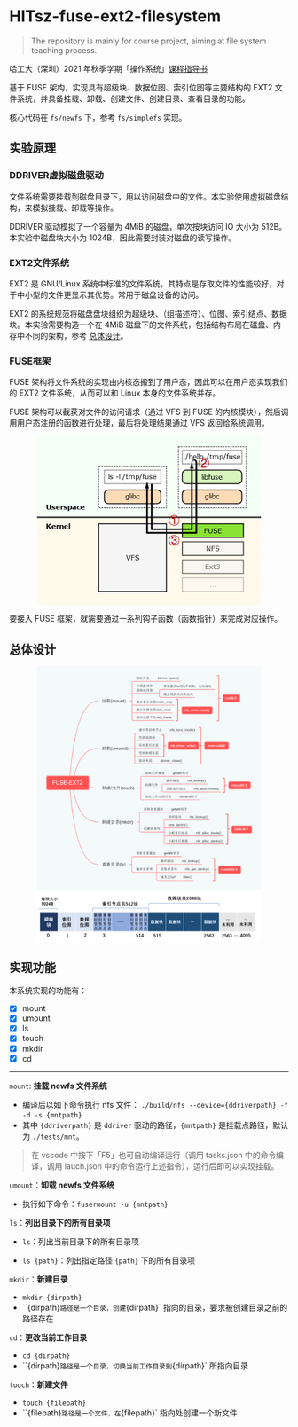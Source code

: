 # HITsz-fuse-ext2-filesystem

> The repository is mainly for course project, aiming at file system teaching process.

哈工大（深圳）2021 年秋季学期「操作系统」[课程指导书](http://hitsz-lab.gitee.io/os-labs-2021)

基于 FUSE 架构，实现具有超级块、数据位图、索引位图等主要结构的 EXT2 文件系统，并具备挂载、卸载、创建文件、创建目录、查看目录的功能。

核心代码在 `fs/newfs` 下，参考 `fs/simplefs` 实现。

## 实验原理

### DDRIVER虚拟磁盘驱动

文件系统需要挂载到磁盘目录下，用以访问磁盘中的文件。本实验使用虚拟磁盘结构，来模拟挂载、卸载等操作。

DDRIVER 驱动模拟了一个容量为 4MiB 的磁盘，单次按块访问 IO 大小为 512B。本实验中磁盘块大小为 1024B，因此需要封装对磁盘的读写操作。

### EXT2文件系统

EXT2 是 GNU/Linux 系统中标准的文件系统，其特点是存取文件的性能较好，对于中小型的文件更显示其优势。常用于磁盘设备的访问。

EXT2 的系统规范将磁盘盘块组织为超级块、（组描述符）、位图、索引结点、数据块。本实验需要构造一个在 4MiB 磁盘下的文件系统，包括结构布局在磁盘、内存中不同的架构，参考 [总体设计](#总体设计)。

### FUSE框架

FUSE 架构将文件系统的实现由内核态搬到了用户态，因此可以在用户态实现我们的 EXT2 文件系统，从而可以和 Linux 本身的文件系统并存。

FUSE 架构可以截获对文件的访问请求（通过 VFS 到 FUSE 的内核模块），然后调用用户态注册的函数进行处理，最后将处理结果通过 VFS 返回给系统调用。

<div align="center">
	<img src="FUSE.png" alt="FUSE 框架" align="center" width=80% />
</div>

要接入 FUSE 框架，就需要通过一系列钩子函数（函数指针）来完成对应操作。


## 总体设计

<div align="center">
	<img src="FUSE-EXT2.png" alt="总体设计" align="center" width=80% />
    <img src="Disk.png" alt="磁盘数据结构划分" align="center" width=80% />
</div>

## 实现功能

本系统实现的功能有：

- [x] mount
- [x] umount
- [x] ls
- [x] touch
- [x] mkdir
- [x] cd

-----

`mount`: **挂载 newfs 文件系统**

- 编译后以如下命令执行 nfs 文件： `./build/nfs --device={ddriverpath} -f -d -s {mntpath}`
- 其中 `{ddriverpath}` 是 `ddriver` 驱动的路径，`{mntpath}` 是挂载点路径，默认为 `./tests/mnt`。

> 在 vscode 中按下「F5」也可自动编译运行（调用 tasks.json 中的命令编译，调用 lauch.json 中的命令运行上述指令），运行后即可以实现挂载。

`umount`：**卸载 newfs 文件系统**

- 执行如下命令：`fusermount -u {mntpath}`

`ls`：**列出目录下的所有目录项**

- `ls`：列出当前目录下的所有目录项

- `ls {path}`：列出指定路径 `{path}` 下的所有目录项

`mkdir`：**新建目录**

- `mkdir {dirpath}`
- ``{dirpath}` 路径是一个目录，创建 `{dirpath}` 指向的目录，要求被创建目录之前的路径存在

`cd`：**更改当前工作目录**

- `cd {dirpath}`
- ``{dirpath}` 路径是一个目录，切换当前工作目录到 `{dirpath}` 所指向目录

`touch`：**新建文件**

- `touch {filepath}`
- ``{filepath}` 路径是一个文件，在 `{filepath}` 指向处创建一个新文件
